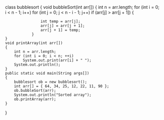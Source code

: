class bubblesort {
    void bubbleSort(int arr[])
    {  int n = arr.length;
        for (int i = 0; i < n - 1; i++)
            for (int j = 0; j < n - i - 1; j++)
                if (arr[j] > arr[j + 1]) {
                   
                    int temp = arr[j];
                    arr[j] = arr[j + 1];
                    arr[j + 1] = temp;
                }
    }
    void printArray(int arr[])
    {
        int n = arr.length;
        for (int i = 0; i < n; ++i)
            System.out.print(arr[i] + " ");
        System.out.println();
    }
    public static void main(String args[])
    {
        bubblesort ob = new bubblesort();
        int arr[] = { 64, 34, 25, 12, 22, 11, 90 };
        ob.bubbleSort(arr);
        System.out.println("Sorted array");
        ob.printArray(arr);
    }
}
